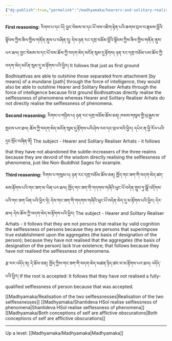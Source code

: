 ```yaml
---
{"dg-publish":true,"permalink":"/madhyamaka/hearers-and-solitary-realisers-realise-emptiness-of-inherent-existence/"}
---
```


**First reasoning:** རིགས་པ་དང་པོ།
བྱང་སེམས་ས་དང་པོ་བས་འཇིག་རྟེན་པའི་ཆགས་བྲལ་བ་རྣམས་བློའི་སྟོབས་ཀྱིས་ཟིལ་གྱིས་གནོན་ནུས་པ་བཞིན་དུ། 
དེས་ཉན་རང་དགྲ་བཅོམ་བློའི་སྟོབས་ཀྱིས་ཟིལ་གྱིས་གནོན་ནུས་པར་ཐལ། བྱང་སེམས་ས་དང་པོ་བས་ཆོས་ཀྱི་བདག་མེད་མངོན་སུམ་དུ་རྟོགས། 
ཉན་རང་དགྲ་བཅོམ་པས་ཆོས་ཀྱི་བདག་མེད་མངོན་སུམ་དུ་མ་རྟོགས་པའི་ཕྱིར།
It follows that just as first ground Bodhisattvas are able to outshine those separated from attachment [by means] of a mundane [path] through the force of intelligence, they would also be able to outshine Hearer and Solitary Realiser Arhats through the force of intelligence because first ground Bodhisattvas directly realise the selflessness of phenomena whereas Hearer and Solitary Realiser Arhats do not directly realise the selflessness of phenomena.

**Second reasoning:** རིགས་པ་གཉིས་པ།
ཉན་རང་དགྲ་བཅོམ་ཆོས་ཅན། ཁམས་གསུམ་གྱི་ཕྲ་རྒྱས་མ་སྤངས་པར་ཐལ། ཆོས་ཀྱི་བདག་མེད་མངོན་སུམ་དུ་རྟོགས་པའི་ཤེས་རབ་དང་བྲལ་བའི་ཕྱིར། 
དཔེར་ན་ཕྱི་རོལ་པའི་དྲང་སྲོང་བཞིན་ནོ།
The subject - Hearer and Solitary Realiser Arhats - it follows that they have not abandoned the subtle-increasers of the three realms because they are devoid of the wisdom directly realising the selflessness of phenomena, just like Non-Buddhist Sages for example.

**Third reasoning:** རིགས་པ་གསུམ་པ།
ཉན་རང་དགྲ་བཅོམ་ཆོས་ཅན། ཁྱོད་གང་ཟག་གི་བདག་མེད་ཚད་མས་རྟོགས་པའི་གང་ཟག་མ་ཡིན་པར་ཐལ། 
ཁྱོད་གང་ཟག་གི་གདགས་གཞིའི་ཕུང་པོ་བདེན་གྲུབ་ཏུ་སྒྲོ་འདོགས་པའི་གང་ཟག་ཡིན་པའི་ཕྱིར་ཏེ། 
དེས་གང་ཟག་གི་གདགས་གཞིའི་ཕུང་པོ་བདེན་མེད་དུ་མ་རྟོགས་པའི་ཕྱིར། དེར་ཐལ། དེས་ཆོས་ཀྱི་བདག་མེད་མ་རྟོགས་པའི་ཕྱིར།
The subject - Hearer and Solitary Realiser Arhats - it follows that they are not persons that realise by valid cognition the selflessness of persons because they are persons that superimpose true establishment upon the aggregates (the basis of designation of the person); because they have not realised that the aggregates (the basis of designation of the person) lack true existence; that follows because they have not realised the selflessness of phenomena.

རྩ་བར་འདོད་ན། དེ་ཆོས་ཅན། ཁྱོད་ཀྱིས་གང་ཟག་གི་བདག་མེད་མཚན་ཉིད་ཚང་བ་མ་རྟོགས་པར་ཐལ། འདོད་པའི་ཕྱིར།
If the root is accepted: It follows that they have not realised a fully-qualified selflessness of person because that was accepted.

[[Madhyamaka/Realisation of the two selflessnesses\|Realisation of the two selflessnesses]]
[[Madhyamaka/Shantideva HSol realise selflessness of phenomena\|Shantideva HSol realise selflessness of phenomena]]
[[Madhyamaka/Both conceptions of self are afflictive obscurations\|Both conceptions of self are afflictive obscurations]]

---
Up a level: [[Madhyamaka/Madhyamaka\|Madhyamaka]]